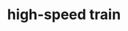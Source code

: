 ---
layout: travel&places
title: high-speed train
emoji: high_speed_train
permalink: 🚄.html
image: assets/img/3moji/high_speed_train.png
---